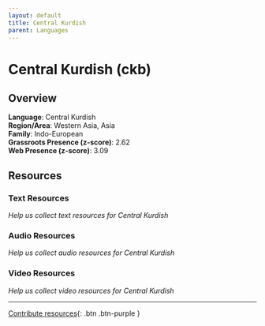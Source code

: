 ```yaml
---
layout: default
title: Central Kurdish
parent: Languages
---
```


# Central Kurdish (ckb)

## Overview

**Language**: Central Kurdish  
**Region/Area**: Western Asia, Asia  
**Family**: Indo-European  
**Grassroots Presence (z-score)**: 2.62  
**Web Presence (z-score)**: 3.09  

## Resources

### Text Resources
*Help us collect text resources for Central Kurdish*

### Audio Resources
*Help us collect audio resources for Central Kurdish*

### Video Resources
*Help us collect video resources for Central Kurdish*

---

[Contribute resources](https://forms.office.com/e/1SfLJx3u1r){: .btn .btn-purple }

